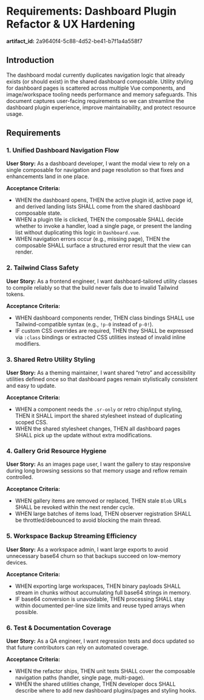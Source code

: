 # Requirements: Dashboard Plugin Refactor & UX Hardening

**artifact_id:** 2a9640f4-5c88-4d52-be41-b7f1a4a558f7

## Introduction

The dashboard modal currently duplicates navigation logic that already exists (or should exist) in the shared dashboard composable. Utility styling for dashboard pages is scattered across multiple Vue components, and image/workspace tooling needs performance and memory safeguards. This document captures user-facing requirements so we can streamline the dashboard plugin experience, improve maintainability, and protect resource usage.

## Requirements

### 1. Unified Dashboard Navigation Flow

**User Story:** As a dashboard developer, I want the modal view to rely on a single composable for navigation and page resolution so that fixes and enhancements land in one place.

**Acceptance Criteria:**

-   WHEN the dashboard opens, THEN the active plugin id, active page id, and derived landing lists SHALL come from the shared dashboard composable state.
-   WHEN a plugin tile is clicked, THEN the composable SHALL decide whether to invoke a handler, load a single page, or present the landing list without duplicating this logic in `Dashboard.vue`.
-   WHEN navigation errors occur (e.g., missing page), THEN the composable SHALL surface a structured error result that the view can render.

### 2. Tailwind Class Safety

**User Story:** As a frontend engineer, I want dashboard-tailored utility classes to compile reliably so that the build never fails due to invalid Tailwind tokens.

**Acceptance Criteria:**

-   WHEN dashboard components render, THEN class bindings SHALL use Tailwind-compatible syntax (e.g., `!p-0` instead of `p-0!`).
-   IF custom CSS overrides are required, THEN they SHALL be expressed via `:class` bindings or extracted CSS utilities instead of invalid inline modifiers.

### 3. Shared Retro Utility Styling

**User Story:** As a theming maintainer, I want shared “retro” and accessibility utilities defined once so that dashboard pages remain stylistically consistent and easy to update.

**Acceptance Criteria:**

-   WHEN a component needs the `.sr-only` or retro chip/input styling, THEN it SHALL import the shared stylesheet instead of duplicating scoped CSS.
-   WHEN the shared stylesheet changes, THEN all dashboard pages SHALL pick up the update without extra modifications.

### 4. Gallery Grid Resource Hygiene

**User Story:** As an images page user, I want the gallery to stay responsive during long browsing sessions so that memory usage and reflow remain controlled.

**Acceptance Criteria:**

-   WHEN gallery items are removed or replaced, THEN stale `Blob` URLs SHALL be revoked within the next render cycle.
-   WHEN large batches of items load, THEN observer registration SHALL be throttled/debounced to avoid blocking the main thread.

### 5. Workspace Backup Streaming Efficiency

**User Story:** As a workspace admin, I want large exports to avoid unnecessary base64 churn so that backups succeed on low-memory devices.

**Acceptance Criteria:**

-   WHEN exporting large workspaces, THEN binary payloads SHALL stream in chunks without accumulating full base64 strings in memory.
-   IF base64 conversion is unavoidable, THEN processing SHALL stay within documented per-line size limits and reuse typed arrays when possible.

### 6. Test & Documentation Coverage

**User Story:** As a QA engineer, I want regression tests and docs updated so that future contributors can rely on automated coverage.

**Acceptance Criteria:**

-   WHEN the refactor ships, THEN unit tests SHALL cover the composable navigation paths (handler, single page, multi-page).
-   WHEN the shared utilities change, THEN developer docs SHALL describe where to add new dashboard plugins/pages and styling hooks.
